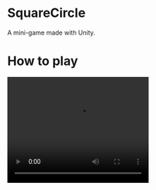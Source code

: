 # SquareCircle
A mini-game made with Unity.

# How to play
<video width="320" height="240" controls>
  <source src="https://github.com/ianpas/SquareCircle/blob/master/Assets/Video/SquareCircle%202_6_2018%201_48_27%20PM.mp4" type="video/mp4">
</video>

